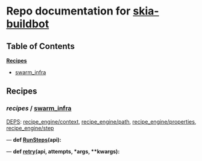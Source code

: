 <!--- AUTOGENERATED BY `./recipes.py test train` -->
# Repo documentation for [skia-buildbot]()
## Table of Contents

**[Recipes](#Recipes)**
  * [swarm_infra](#recipes-swarm_infra)
## Recipes

### *recipes* / [swarm\_infra](/infra/bots/recipes/swarm_infra.py)

[DEPS](/infra/bots/recipes/swarm_infra.py#13): [recipe\_engine/context][recipe_engine/recipe_modules/context], [recipe\_engine/path][recipe_engine/recipe_modules/path], [recipe\_engine/properties][recipe_engine/recipe_modules/properties], [recipe\_engine/step][recipe_engine/recipe_modules/step]

&mdash; **def [RunSteps](/infra/bots/recipes/swarm_infra.py#36)(api):**

&mdash; **def [retry](/infra/bots/recipes/swarm_infra.py#24)(api, attempts, \*args, \*\*kwargs):**

[recipe_engine/recipe_modules/context]: https://chromium.googlesource.com/infra/luci/recipes-py.git/+/d0b2d249e189cfec7a051393a095031d6427f193/README.recipes.md#recipe_modules-context
[recipe_engine/recipe_modules/path]: https://chromium.googlesource.com/infra/luci/recipes-py.git/+/d0b2d249e189cfec7a051393a095031d6427f193/README.recipes.md#recipe_modules-path
[recipe_engine/recipe_modules/properties]: https://chromium.googlesource.com/infra/luci/recipes-py.git/+/d0b2d249e189cfec7a051393a095031d6427f193/README.recipes.md#recipe_modules-properties
[recipe_engine/recipe_modules/step]: https://chromium.googlesource.com/infra/luci/recipes-py.git/+/d0b2d249e189cfec7a051393a095031d6427f193/README.recipes.md#recipe_modules-step
